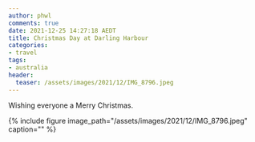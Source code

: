 ```yaml
---
author: phwl
comments: true
date: 2021-12-25 14:27:18 AEDT
title: Christmas Day at Darling Harbour
categories:
- travel
tags:
- australia
header:
  teaser: /assets/images/2021/12/IMG_8796.jpeg 
---
```


Wishing everyone a Merry Christmas.


{% include figure image_path="/assets/images/2021/12/IMG_8796.jpeg" caption="" %}
